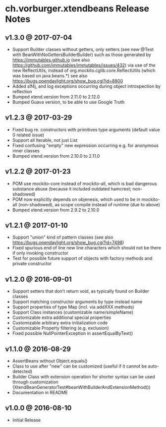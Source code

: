 ch.vorburger.xtendbeans Release Notes
=====================================


v1.3.0 @ 2017-07-04
---

* Support Builder classes without getters, only setters (see new @Test with BeanWithNoGettersBuilderBuilder)
  such as those generated by https://immutables.github.io (see also https://github.com/immutables/immutables/issues/432)
  via use of the new ReflectUtils, instead of org.mockito.cglib.core.ReflectUtils (which was based on java.beans.*)
  see also https://bugs.opendaylight.org/show_bug.cgi?id=8800
* Added slf4j, and log exceptions occurring during object introspection by reflection
* Bumped xtend.version from 2.11.0 to 2.12.0
* Bumped Guava version, to be able to use Google Truth


v1.2.3 @ 2017-03-29
---

* Fixed bug re. constructors with primitives type arguments (default value 0 related issue)
* Support all Iterable, not just List
* Fixed confusing "empty" new expression occurring e.g. for anonymous inner classes
* Bumped xtend.version from 2.10.0 to 2.11.0


v1.2.2 @ 2017-01-23
---

* POM use mockito-core instead of mockito-all, which is bad dangerous substance abuse (because it included outdated hamcrest; non-shadowed)
* POM now explicitly depends on objenesis, which used to be in mockito-all (non-shadowed), as scope compile instead of runtime (due to above)
* Bumped xtend.version from 2.9.2 to 2.10.0


v1.2.1 @ 2017-01-10
---

* Support "union" kind of pattern classes (see also https://bugs.opendaylight.org/show_bug.cgi?id=7498)
* Fixed spurious end of line new line characters which should not be there if only invoking constructor
* Test for possible future support of objects with factory methods and private constructor


v1.2.0 @ 2016-09-01
---

* Support setters that don't return void, as typically found on Builder classes
* Support matching constructor arguments by type instead name
* Support properties of type Map (incl. via addXXX methods)
* Support Class instances (customizable name/simpleName)
* Customizable extra additional special properties
* Customizable arbitrary extra initialization code
* Customizable Property filtering (e.g. exclusion)
* Fixed possible NullPointerException in assertEqualByText()


v1.1.0 @ 2016-08-29
---

* AssertBeans without Object.equals()
* Class to use after "new" can be customized (useful if it cannot be auto-detected)
* Builder Class with extension operation for shorter syntax can be used through customization (XtendBeanGeneratorTest#beanWithBuilderAndExtensionMethod())
* Documentation in README


v1.0.0 @ 2016-08-10
---

* Initial Release

